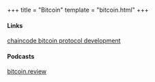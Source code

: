 +++
title = "Bitcoin"
template = "bitcoin.html"
+++

#### Links

<a  
style="text-decoration: underline;"  
href="https://chaincode.gitbook.io/seminars/bitcoin-protocol-development"
target=_blank>
chaincode bitcoin protocol development
</a>

#### Podcasts

<a  
style="text-decoration: underline;"  
href="https://bitcoin.review"
target=_blank>
bitcoin.review
</a>